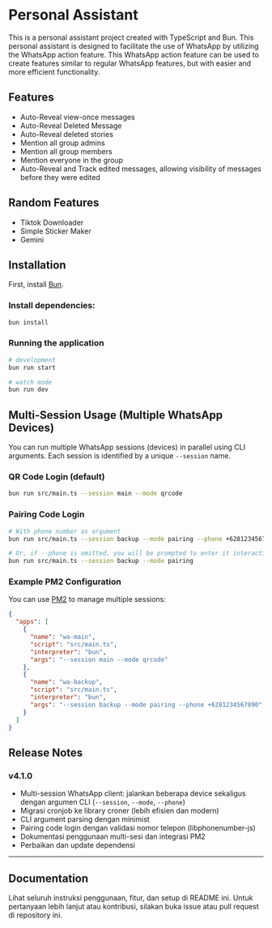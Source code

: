 # Personal Assistant

This is a personal assistant project created with TypeScript and Bun.
This personal assistant is designed to facilitate the use of WhatsApp by
utilizing the WhatsApp action feature. This WhatsApp action feature can be used
to create features similar to regular WhatsApp features, but with easier and
more efficient functionality.

## Features

- Auto-Reveal view-once messages
- Auto-Reveal Deleted Message
- Auto-Reveal deleted stories
- Mention all group admins
- Mention all group members
- Mention everyone in the group
- Auto-Reveal and Track edited messages, allowing visibility of messages before they were edited


## Random Features
- Tiktok Downloader
- Simple Sticker Maker
- Gemini

## Installation

First, install [Bun](https://bun.sh/docs/installation).

### Install dependencies:
```bash
bun install
```

### Running the application
```bash
# development
bun run start

# watch mode
bun run dev
```

## Multi-Session Usage (Multiple WhatsApp Devices)

You can run multiple WhatsApp sessions (devices) in parallel using CLI arguments. Each session is identified by a unique `--session` name.

### QR Code Login (default)
```bash
bun run src/main.ts --session main --mode qrcode
```

### Pairing Code Login
```bash
# With phone number as argument
bun run src/main.ts --session backup --mode pairing --phone +6281234567890

# Or, if --phone is omitted, you will be prompted to enter it interactively
bun run src/main.ts --session backup --mode pairing
```

### Example PM2 Configuration
You can use [PM2](https://pm2.keymetrics.io/) to manage multiple sessions:

```json
{
  "apps": [
    {
      "name": "wa-main",
      "script": "src/main.ts",
      "interpreter": "bun",
      "args": "--session main --mode qrcode"
    },
    {
      "name": "wa-backup",
      "script": "src/main.ts",
      "interpreter": "bun",
      "args": "--session backup --mode pairing --phone +6281234567890"
    }
  ]
}
```

## Release Notes

### v4.1.0
- Multi-session WhatsApp client: jalankan beberapa device sekaligus dengan argumen CLI (`--session`, `--mode`, `--phone`)
- Migrasi cronjob ke library croner (lebih efisien dan modern)
- CLI argument parsing dengan minimist
- Pairing code login dengan validasi nomor telepon (libphonenumber-js)
- Dokumentasi penggunaan multi-sesi dan integrasi PM2
- Perbaikan dan update dependensi

---

## Documentation

Lihat seluruh instruksi penggunaan, fitur, dan setup di README ini. Untuk pertanyaan lebih lanjut atau kontribusi, silakan buka issue atau pull request di repository ini.